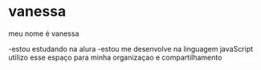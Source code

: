 # vanessa

meu  nome  é vanessa

-estou estudando  na alura
-estou me desenvolve  na linguagem javaScript
utilizo esse espaço para  minha organizaçao   e   compartilhamento
